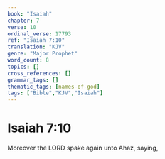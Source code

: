 ```yaml
---
book: "Isaiah"
chapter: 7
verse: 10
ordinal_verse: 17793
ref: "Isaiah 7:10"
translation: "KJV"
genre: "Major Prophet"
word_count: 8
topics: []
cross_references: []
grammar_tags: []
thematic_tags: [names-of-god]
tags: ["Bible","KJV","Isaiah"]
---
```


# Isaiah 7:10

Moreover the LORD spake again unto Ahaz, saying,
